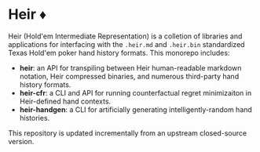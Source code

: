 # Heir ♦️
Heir (Hold'em Intermediate Representation) is a colletion of libraries and applications for interfacing with the `.heir.md` and `.heir.bin` standardized Texas Hold'em poker hand history formats. This monorepo includes:
- **heir**: an API for transpiling between Heir human-readable markdown notation, Heir compressed binaries, and numerous third-party hand history formats.
- **heir-cfr**: a CLI and API for running counterfactual regret minimizaiton in Heir-defined hand contexts.
- **heir-handgen**: a CLI for artificially generating intelligently-random hand histories.

This repository is updated incrementally from an upstream closed-source version.
